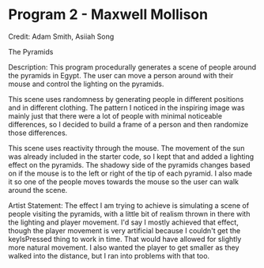 # Program 2 - Maxwell Mollison

Credit: Adam Smith, Asiiah Song

The Pyramids

Description: This program procedurally generates a scene of people around the pyramids in Egypt. The user can move a person around with their mouse and control the lighting on the pyramids.

This scene uses randomness by generating people in different positions and in different clothing. The pattern I noticed in the inspiring image was mainly just that there were a lot of people with minimal noticeable differences, so I decided to build a frame of a person and then randomize those differences.

This scene uses reactivity through the mouse. The movement of the sun was already included in the starter code, so I kept that and added a lighting effect on the pyramids. The shadowy side of the pyramids changes based on if the mouse is to the left or right of the tip of each pyramid. I also made it so one of the people moves towards the mouse so the user can walk around the scene.
 
Artist Statement: The effect I am trying to achieve is simulating a scene of people visiting the pyramids, with a little bit of realism thrown in there with the lighting and player movement. I'd say I mostly achieved that effect, though the player movement is very artificial because I couldn't get the keyIsPressed thing to work in time. That would have allowed for slightly more natural movement. I also wanted the player to get smaller as they walked into the distance, but I ran into problems with that too.
